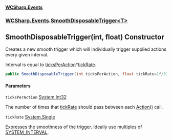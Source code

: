 #### [WCSharp.Events](README.md 'README')
### [WCSharp.Events](WCSharp.Events.md 'WCSharp.Events').[SmoothDisposableTrigger&lt;T&gt;](WCSharp.Events.SmoothDisposableTrigger_T_.md 'WCSharp.Events.SmoothDisposableTrigger<T>')

## SmoothDisposableTrigger(int, float) Constructor

Creates a new smooth trigger which will individually trigger supplied actions every given interval.  
  
Interval is equal to [ticksPerAction](WCSharp.Events.SmoothDisposableTrigger_T_.SmoothDisposableTrigger(int,float).md#WCSharp.Events.SmoothDisposableTrigger_T_.SmoothDisposableTrigger(int,float).ticksPerAction 'WCSharp.Events.SmoothDisposableTrigger<T>.SmoothDisposableTrigger(int, float).ticksPerAction')*[tickRate](WCSharp.Events.SmoothDisposableTrigger_T_.SmoothDisposableTrigger(int,float).md#WCSharp.Events.SmoothDisposableTrigger_T_.SmoothDisposableTrigger(int,float).tickRate 'WCSharp.Events.SmoothDisposableTrigger<T>.SmoothDisposableTrigger(int, float).tickRate').

```csharp
public SmoothDisposableTrigger(int ticksPerAction, float tickRate=1f/32f);
```
#### Parameters

<a name='WCSharp.Events.SmoothDisposableTrigger_T_.SmoothDisposableTrigger(int,float).ticksPerAction'></a>

`ticksPerAction` [System.Int32](https://docs.microsoft.com/en-us/dotnet/api/System.Int32 'System.Int32')

The number of times that [tickRate](WCSharp.Events.SmoothDisposableTrigger_T_.SmoothDisposableTrigger(int,float).md#WCSharp.Events.SmoothDisposableTrigger_T_.SmoothDisposableTrigger(int,float).tickRate 'WCSharp.Events.SmoothDisposableTrigger<T>.SmoothDisposableTrigger(int, float).tickRate') should pass between each [Action()](WCSharp.Events.ISmoothDisposableAction.Action().md 'WCSharp.Events.ISmoothDisposableAction.Action()') call.

<a name='WCSharp.Events.SmoothDisposableTrigger_T_.SmoothDisposableTrigger(int,float).tickRate'></a>

`tickRate` [System.Single](https://docs.microsoft.com/en-us/dotnet/api/System.Single 'System.Single')

Expresses the smoothness of the trigger. Ideally use multiples of [SYSTEM_INTERVAL](WCSharp.Events.PeriodicEvents.SYSTEM_INTERVAL.md 'WCSharp.Events.PeriodicEvents.SYSTEM_INTERVAL').